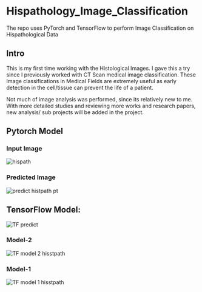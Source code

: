 # Hispathology_Image_Classification
The repo uses PyTorch and TensorFlow to perform Image Classification on Hispathological Data


## Intro

This is my first time working with the Histological Images. I gave this a try since I previously worked with CT Scan medical image classification.
These Image classifications in Medical Fields are extremely useful as early detection in the cell/tissue can prevent the life of a patient.

Not much of image analysis was performed, since its relatively new to me. With more detailed studies and reviewing more works and research papers, new analysis/ sub projects will be added in the project.

## Pytorch Model

### Input Image
![hispath](https://user-images.githubusercontent.com/85514219/229327190-062499d9-23ca-4a80-b08b-ccb51b9ec511.png)

### Predicted Image
![predict histpath pt](https://user-images.githubusercontent.com/85514219/229327188-9710c8c5-ac60-4147-ab2d-f9e590e71bfa.png)


## TensorFlow Model:

![TF predict](https://user-images.githubusercontent.com/85514219/229327216-90de9ee1-fc86-48f1-ae0b-81f5efb43485.png)

### Model-2
![TF model 2 hisstpath](https://user-images.githubusercontent.com/85514219/229327218-877c181b-35d0-4a89-898d-24e228878ed5.png)

### Model-1
![TF model 1 hisstpath](https://user-images.githubusercontent.com/85514219/229327220-ec3d1eef-9a89-4b99-a495-c6f95ae04933.png)


